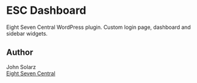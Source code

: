 ESC Dashboard
=============

Eight Seven Central WordPress plugin. Custom login page, dashboard and sidebar widgets.

Author
------

John Solarz<br>
[Eight Seven Central](http://eightsevencentral.com)

